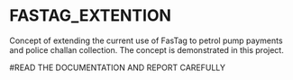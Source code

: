 # FASTAG_EXTENTION
Concept of extending the current use of FasTag to petrol pump payments and police challan collection. The concept is demonstrated in this project.


#READ THE DOCUMENTATION AND REPORT CAREFULLY
